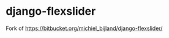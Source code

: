 django-flexslider
=================

Fork of https://bitbucket.org/michiel_bijland/django-flexslider/